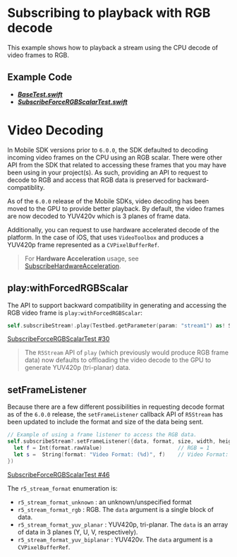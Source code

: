 # Subscribing to playback with RGB decode

This example shows how to playback a stream using the CPU decode of video frames to RGB.

## Example Code

- ***[BaseTest.swift](../BaseTest.swift)***
- ***[SubscribeForceRGBScalarTest.swift](SubscribeForceRGBScalarTest.swift)***

# Video Decoding

In Mobile SDK versions prior to `6.0.0`, the SDK defaulted to decoding incoming video frames on the CPU using an RGB scalar. There were other API from the SDK that related to accessing these frames that you may have been using in your project(s). As such, providing an API to request to decode to RGB and access that RGB data is preserved for backward-compatiblity.

As of the `6.0.0` release of the Mobile SDKs, video decoding has been moved to the GPU to provide better playback. By default, the video frames are now decoded to YUV420v which is 3 planes of frame data.

Additionally, you can request to use hardware accelerated decode of the platform. In the case of iOS, that uses `VideoToolbox` and produces a YUV420p frame represented as a `CVPixelBufferRef`.

> For **Hardware Acceleration** usage, see [SubscribeHardwareAcceleration](../SubscribeHardwareAcceleration).

## play:withForcedRGBScalar

The API to support backward compatibility in generating and accessing the RGB video frame is `play:withForcedRGBScalar`:

```swift
self.subscribeStream!.play(Testbed.getParameter(param: "stream1") as! String, withForcedRGBScalar: true)
```

[SubscribeForceRGBScalarTest #30](SubscribeForceRGBScalarTest.swift#L30)

> The `R5Stream` API of `play` (which previously would produce RGB frame data) now defaults to offloading the video decode to the GPU to generate YUV420p (tri-planar) data.

## setFrameListener

Because there are a few different possibilities in requesting decode format as of the `6.0.0` release, the `setFrameListener` callback API of `R5Stream` has been updated to include the format and size of the data being sent.

```swift
// Example of using a frame listener to access the RGB data.
self.subscribeStream?.setFrameListener({data, format, size, width, height in
  let f = Int(format.rawValue)                        // RGB = 1
  let s =  String(format: "Video Format: (%d)", f)    // Video Format: (1)
})
```

[SubscribeForceRGBScalarTest #46](SubscribeForceRGBScalarTest.swift#L46)

The `r5_stream_format` enumeration is:

* `r5_stream_format_unknown` : an unknown/unspecified format
* `r5_stream_format_rgb` : RGB. The `data` argument is a single block of data.
* `r5_stream_format_yuv_planar` : YUV420p, tri-planar. The `data` is an array of data in 3 planes (Y, U, V, respectively).
* `r5_stream_format_yuv_biplanar` : YUV420v. The `data` argument is a `CVPixelBufferRef`.
